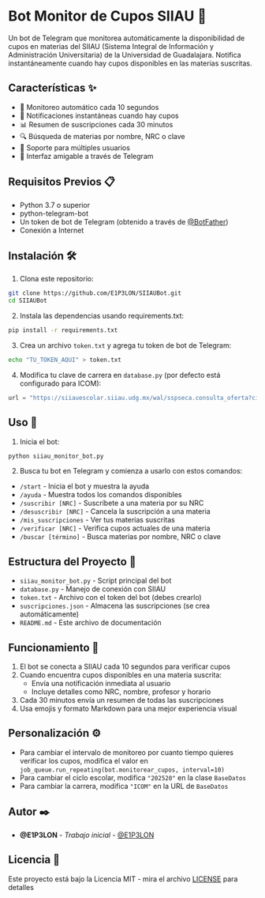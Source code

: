# Bot Monitor de Cupos SIIAU 🤖

Un bot de Telegram que monitorea automáticamente la disponibilidad de cupos en materias del SIIAU (Sistema Integral de Información y Administración Universitaria) de la Universidad de Guadalajara. Notifica instantáneamente cuando hay cupos disponibles en las materias suscritas.

## Características ✨

- 🔄 Monitoreo automático cada 10 segundos
- 🔔 Notificaciones instantáneas cuando hay cupos
- 📊 Resumen de suscripciones cada 30 minutos
- 🔍 Búsqueda de materias por nombre, NRC o clave
- 👥 Soporte para múltiples usuarios
- 📱 Interfaz amigable a través de Telegram

## Requisitos Previos 📋

- Python 3.7 o superior
- python-telegram-bot
- Un token de bot de Telegram (obtenido a través de [@BotFather](https://t.me/botfather))
- Conexión a Internet

## Instalación 🛠️

1. Clona este repositorio:
```bash
git clone https://github.com/E1P3LON/SIIAUBot.git
cd SIIAUBot
```

2. Instala las dependencias usando requirements.txt:
```bash
pip install -r requirements.txt
```

3. Crea un archivo `token.txt` y agrega tu token de bot de Telegram:
```bash
echo "TU_TOKEN_AQUI" > token.txt
```

4. Modifica tu clave de carrera en `database.py` (por defecto está configurado para ICOM):
```python
url = "https://siiauescolar.siiau.udg.mx/wal/sspseca.consulta_oferta?ciclop=" + ciclo + "&cup=&majrp=ICOM&mostrarp=1000000"
```

## Uso 📱

1. Inicia el bot:
```bash
python siiau_monitor_bot.py
```

2. Busca tu bot en Telegram y comienza a usarlo con estos comandos:

- `/start` - Inicia el bot y muestra la ayuda
- `/ayuda` - Muestra todos los comandos disponibles
- `/suscribir [NRC]` - Suscríbete a una materia por su NRC
- `/desuscribir [NRC]` - Cancela la suscripción a una materia
- `/mis_suscripciones` - Ver tus materias suscritas
- `/verificar [NRC]` - Verifica cupos actuales de una materia
- `/buscar [término]` - Busca materias por nombre, NRC o clave

## Estructura del Proyecto 📁

- `siiau_monitor_bot.py` - Script principal del bot
- `database.py` - Manejo de conexión con SIIAU
- `token.txt` - Archivo con el token del bot (debes crearlo)
- `suscripciones.json` - Almacena las suscripciones (se crea automáticamente)
- `README.md` - Este archivo de documentación

## Funcionamiento 🔄

1. El bot se conecta a SIIAU cada 10 segundos para verificar cupos
2. Cuando encuentra cupos disponibles en una materia suscrita:
   - Envía una notificación inmediata al usuario
   - Incluye detalles como NRC, nombre, profesor y horario
3. Cada 30 minutos envía un resumen de todas las suscripciones
4. Usa emojis y formato Markdown para una mejor experiencia visual

## Personalización ⚙️

- Para cambiar el intervalo de monitoreo por cuanto tiempo quieres verificar los cupos, modifica el valor en `job_queue.run_repeating(bot.monitorear_cupos, interval=10)`
- Para cambiar el ciclo escolar, modifica `"202520"` en la clase `BaseDatos`
- Para cambiar la carrera, modifica `"ICOM"` en la URL de `BaseDatos`

## Autor ✒️

- **@E1P3LON** - *Trabajo inicial* - [@E1P3LON](https://github.com/E1P3LON)

## Licencia 📄

Este proyecto está bajo la Licencia MIT - mira el archivo [LICENSE](LICENSE) para detalles

